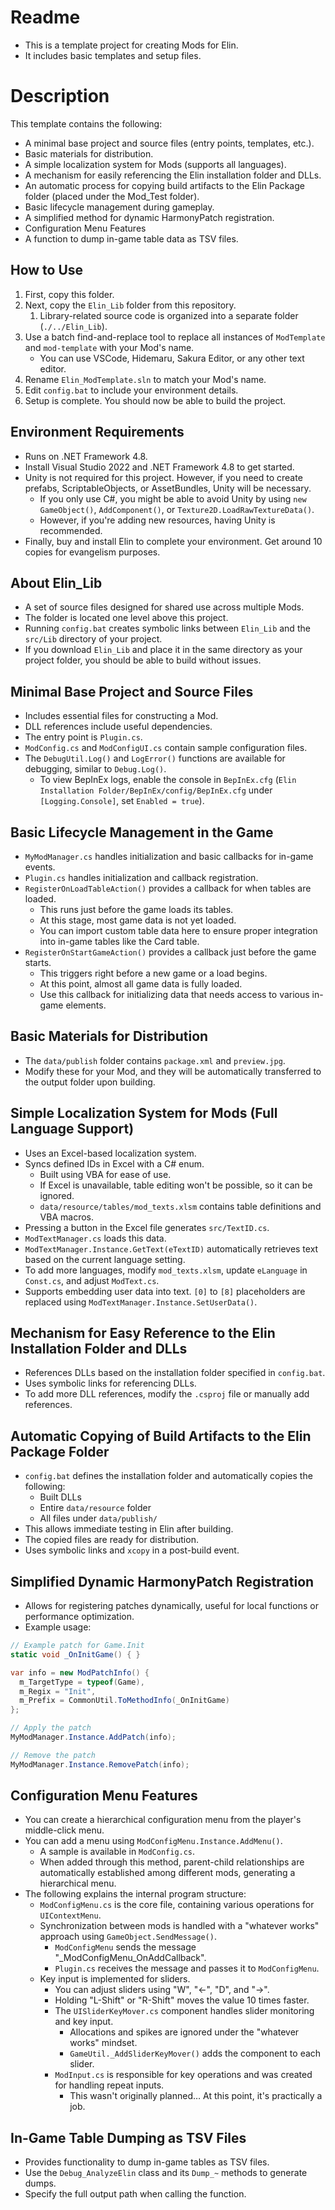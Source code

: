 # Readme
* This is a template project for creating Mods for Elin.
* It includes basic templates and setup files.

# Description
This template contains the following:
* A minimal base project and source files (entry points, templates, etc.).
* Basic materials for distribution.
* A simple localization system for Mods (supports all languages).
* A mechanism for easily referencing the Elin installation folder and DLLs.
* An automatic process for copying build artifacts to the Elin Package folder (placed under the Mod_Test folder).
* Basic lifecycle management during gameplay.
* A simplified method for dynamic HarmonyPatch registration.
* Configuration Menu Features
* A function to dump in-game table data as TSV files.

## How to Use
1. First, copy this folder.
2. Next, copy the `Elin_Lib` folder from this repository.
   1. Library-related source code is organized into a separate folder (`./../Elin_Lib`).
3. Use a batch find-and-replace tool to replace all instances of `ModTemplate` and `mod-template` with your Mod's name.
   * You can use VSCode, Hidemaru, Sakura Editor, or any other text editor.
4. Rename `Elin_ModTemplate.sln` to match your Mod's name.
5. Edit `config.bat` to include your environment details.
6. Setup is complete. You should now be able to build the project.

## Environment Requirements
* Runs on .NET Framework 4.8.
* Install Visual Studio 2022 and .NET Framework 4.8 to get started.
* Unity is not required for this project. However, if you need to create prefabs, ScriptableObjects, or AssetBundles, Unity will be necessary.
  * If you only use C#, you might be able to avoid Unity by using `new GameObject()`, `AddComponent()`, or `Texture2D.LoadRawTextureData()`.
  * However, if you're adding new resources, having Unity is recommended.
* Finally, buy and install Elin to complete your environment. Get around 10 copies for evangelism purposes.

## About Elin_Lib
* A set of source files designed for shared use across multiple Mods.
* The folder is located one level above this project.
* Running `config.bat` creates symbolic links between `Elin_Lib` and the `src/Lib` directory of your project.
* If you download `Elin_Lib` and place it in the same directory as your project folder, you should be able to build without issues.

## Minimal Base Project and Source Files
* Includes essential files for constructing a Mod.
* DLL references include useful dependencies.
* The entry point is `Plugin.cs`.
* `ModConfig.cs` and `ModConfigUI.cs` contain sample configuration files.
* The `DebugUtil.Log()` and `LogError()` functions are available for debugging, similar to `Debug.Log()`.
  * To view BepInEx logs, enable the console in `BepInEx.cfg` (`Elin Installation Folder/BepInEx/config/BepInEx.cfg` under `[Logging.Console]`, set `Enabled = true`).

## Basic Lifecycle Management in the Game
* `MyModManager.cs` handles initialization and basic callbacks for in-game events.
* `Plugin.cs` handles initialization and callback registration.
* `RegisterOnLoadTableAction()` provides a callback for when tables are loaded.
  * This runs just before the game loads its tables.
  * At this stage, most game data is not yet loaded.
  * You can import custom table data here to ensure proper integration into in-game tables like the Card table.
* `RegisterOnStartGameAction()` provides a callback just before the game starts.
  * This triggers right before a new game or a load begins.
  * At this point, almost all game data is fully loaded.
  * Use this callback for initializing data that needs access to various in-game elements.

## Basic Materials for Distribution
* The `data/publish` folder contains `package.xml` and `preview.jpg`.
* Modify these for your Mod, and they will be automatically transferred to the output folder upon building.

## Simple Localization System for Mods (Full Language Support)
* Uses an Excel-based localization system.
* Syncs defined IDs in Excel with a C# enum.
  * Built using VBA for ease of use.
  * If Excel is unavailable, table editing won't be possible, so it can be ignored.
  * `data/resource/tables/mod_texts.xlsm` contains table definitions and VBA macros.
* Pressing a button in the Excel file generates `src/TextID.cs`.
* `ModTextManager.cs` loads this data.
* `ModTextManager.Instance.GetText(eTextID)` automatically retrieves text based on the current language setting.
* To add more languages, modify `mod_texts.xlsm`, update `eLanguage` in `Const.cs`, and adjust `ModText.cs`.
* Supports embedding user data into text. `[0]` to `[8]` placeholders are replaced using `ModTextManager.Instance.SetUserData()`.

## Mechanism for Easy Reference to the Elin Installation Folder and DLLs
* References DLLs based on the installation folder specified in `config.bat`.
* Uses symbolic links for referencing DLLs.
* To add more DLL references, modify the `.csproj` file or manually add references.

## Automatic Copying of Build Artifacts to the Elin Package Folder
* `config.bat` defines the installation folder and automatically copies the following:
  * Built DLLs
  * Entire `data/resource` folder
  * All files under `data/publish/`
* This allows immediate testing in Elin after building.
* The copied files are ready for distribution.
* Uses symbolic links and `xcopy` in a post-build event.

## Simplified Dynamic HarmonyPatch Registration
* Allows for registering patches dynamically, useful for local functions or performance optimization.
* Example usage:
```csharp
// Example patch for Game.Init
static void _OnInitGame() { }

var info = new ModPatchInfo() {
  m_TargetType = typeof(Game),
  m_Regix = "Init",
  m_Prefix = CommonUtil.ToMethodInfo(_OnInitGame)
};

// Apply the patch
MyModManager.Instance.AddPatch(info);

// Remove the patch
MyModManager.Instance.RemovePatch(info);
```

## Configuration Menu Features
* You can create a hierarchical configuration menu from the player's middle-click menu.
* You can add a menu using `ModConfigMenu.Instance.AddMenu()`.
  * A sample is available in `ModConfig.cs`.
  * When added through this method, parent-child relationships are automatically established among different mods, generating a hierarchical menu.
* The following explains the internal program structure:
  * `ModConfigMenu.cs` is the core file, containing various operations for `UIContextMenu`.
  * Synchronization between mods is handled with a "whatever works" approach using `GameObject.SendMessage()`.
    * `ModConfigMenu` sends the message "_ModConfigMenu_OnAddCallback".
    * `Plugin.cs` receives the message and passes it to `ModConfigMenu`.
  * Key input is implemented for sliders.
    * You can adjust sliders using "W", "←", "D", and "→".
    * Holding "L-Shift" or "R-Shift" moves the value 10 times faster.
    * The `UISliderKeyMover.cs` component handles slider monitoring and key input.
      * Allocations and spikes are ignored under the "whatever works" mindset.
      * `GameUtil._AddSliderKeyMover()` adds the component to each slider.
    * `ModInput.cs` is responsible for key operations and was created for handling repeat inputs.
      * This wasn't originally planned… At this point, it's practically a job.


## In-Game Table Dumping as TSV Files
* Provides functionality to dump in-game tables as TSV files.
* Use the `Debug_AnalyzeElin` class and its `Dump_~` methods to generate dumps.
* Specify the full output path when calling the function.

